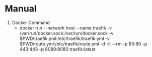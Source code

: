 # Manual
1. Docker Command
    - docker run --network host --name traefik -v /var/run/docker.sock:/var/run/docker.sock -v $PWD/traefik.yml:/etc/traefik/traefik.yml -v $PWD/route.yml:/etc/traefik/route.yml -d -it --rm -p 80:80 -p 443:443 -p 8080:8080 traefik:latest